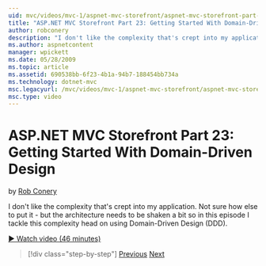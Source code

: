 ```yaml
---
uid: mvc/videos/mvc-1/aspnet-mvc-storefront/aspnet-mvc-storefront-part-23-getting-started-with-domain-driven-design
title: "ASP.NET MVC Storefront Part 23: Getting Started With Domain-Driven Design | Microsoft Docs"
author: robconery
description: "I don't like the complexity that's crept into my application. Not sure how else to put it - but the architecture needs to be shaken a bit so in this episode..."
ms.author: aspnetcontent
manager: wpickett
ms.date: 05/28/2009
ms.topic: article
ms.assetid: 690538bb-6f23-4b1a-94b7-188454bb734a
ms.technology: dotnet-mvc
msc.legacyurl: /mvc/videos/mvc-1/aspnet-mvc-storefront/aspnet-mvc-storefront-part-23-getting-started-with-domain-driven-design
msc.type: video
---
```

ASP.NET MVC Storefront Part 23: Getting Started With Domain-Driven Design
====================
by [Rob Conery](https://github.com/robconery)

I don't like the complexity that's crept into my application. Not sure how else to put it - but the architecture needs to be shaken a bit so in this episode I tackle this complexity head on using Domain-Driven Design (DDD).

[&#9654; Watch video (46 minutes)](https://channel9.msdn.com/Blogs/ASP-NET-Site-Videos/aspnet-mvc-storefront-part-23-getting-started-with-domain-driven-design)

> [!div class="step-by-step"]
> [Previous](aspnet-mvc-storefront-part-22-restructuring-rerouting-and-paypal.md)
> [Next](aspnet-mvc-storefront-part-24-finis.md)

